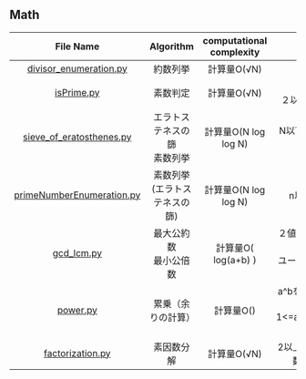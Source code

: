 ## Math
|File Name|Algorithm|computational complexity|Explanation|
|:--:|:--:|:--:|:--:|
|[divisor_enumeration.py](divisor_enumeration.py)|約数列挙|計算量O(√N)|正数の約数を列挙
|[isPrime.py](isPrime.py)|素数判定|計算量O(√N)|すべての合成数は<br>２以上√N以下の約数をもつ
|[sieve_of_eratosthenes.py](sieve_of_eratosthenes.py)|エラトステネスの篩<br>素数列挙|計算量O(N log log N)|N以下の素数を高速に列挙する
|[primeNumberEnumeration.py](primeNumberEnumeration.py)|素数列挙(エラトステネスの篩)|計算量O(N log log N) | n以下の素数を列挙する
|[gcd_lcm.py](gcd_lcm.py)|最大公約数<br>最小公倍数|計算量O( log(a+b) )　|２値の最大公約数、最小公倍数を求める<br>ユークリッドの互除法を用いる
|[power.py](power.py)|累乗（余りの計算）|計算量O() | a^bをMODで割った余りを求める<br> 1<=a<=10^9,1<=b<=10^18 に対応可
|[factorization.py](factorization.py)|素因数分解|計算量O(√N) | 2以上の整数n => [[素因数, 指数], ...]の2次元リスト
